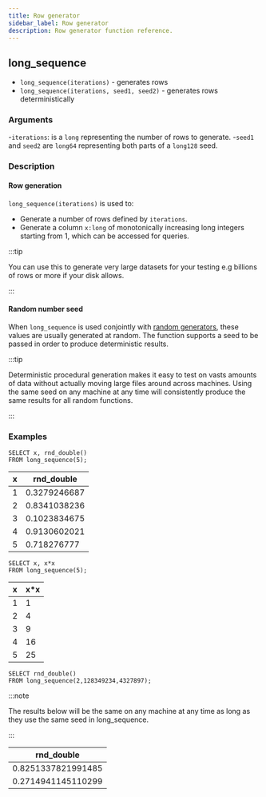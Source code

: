 ```yaml
---
title: Row generator
sidebar_label: Row generator
description: Row generator function reference.
---
```


## long_sequence

- `long_sequence(iterations)` - generates rows
- `long_sequence(iterations, seed1, seed2)` - generates rows deterministically

### Arguments

-`iterations`: is a `long` representing the number of rows to generate. -`seed1`
and `seed2` are `long64` representing both parts of a `long128` seed.

### Description

#### Row generation

`long_sequence(iterations)` is used to:

- Generate a number of rows defined by `iterations`.
- Generate a column `x:long` of monotonically increasing long integers starting
  from 1, which can be accessed for queries.

:::tip

You can use this to generate very large datasets for your testing e.g billions
of rows or more if your disk allows.

:::

#### Random number seed

When `long_sequence` is used conjointly with
[random generators](reference/function/random-value-generator.md), these values
are usually generated at random. The function supports a seed to be passed in
order to produce deterministic results.

:::tip

Deterministic procedural generation makes it easy to test on vasts amounts of
data without actually moving large files around across machines. Using the same
seed on any machine at any time will consistently produce the same results for
all random functions.

:::

### Examples

```questdb-sql title="Generating multiple rows"
SELECT x, rnd_double()
FROM long_sequence(5);
```

| x   | rnd_double   |
| --- | ------------ |
| 1   | 0.3279246687 |
| 2   | 0.8341038236 |
| 3   | 0.1023834675 |
| 4   | 0.9130602021 |
| 5   | 0.718276777  |

```questdb-sql title="Accessing row_number using the x column"
SELECT x, x*x
FROM long_sequence(5);
```

| x   | x\*x |
| --- | ---- |
| 1   | 1    |
| 2   | 4    |
| 3   | 9    |
| 4   | 16   |
| 5   | 25   |

```questdb-sql title="Using with a seed"
SELECT rnd_double()
FROM long_sequence(2,128349234,4327897);
```

:::note

The results below will be the same on any machine at any time as long as they
use the same seed in long_sequence.

:::

| rnd_double         |
| ------------------ |
| 0.8251337821991485 |
| 0.2714941145110299 |
